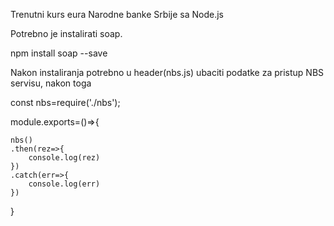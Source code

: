 Trenutni kurs eura Narodne banke Srbije sa Node.js

Potrebno je instalirati soap.

npm install soap --save

Nakon instaliranja potrebno u header(nbs.js) ubaciti podatke za pristup NBS servisu, nakon toga

const nbs=require('./nbs');

module.exports=()=>{

    nbs()
    .then(rez=>{
        console.log(rez)
    })
    .catch(err=>{
        console.log(err)
    })
}
